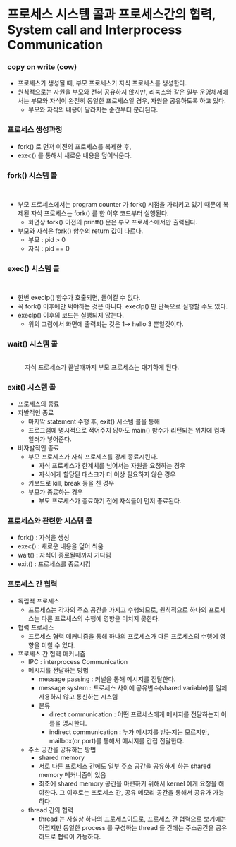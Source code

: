 # 프로세스 시스템 콜과 프로세스간의 협력, System call and Interprocess Communication

### copy on write (cow)

* 프로세스가 생성될 때, 부모 프로세스가 자식 프로세스를 생성한다.
* 원칙적으로는 자원을 부모와 전혀 공유하지 않지만, 리눅스와 같은 일부 운영체제에서는 부모와 자식이 완전히 동일한 프로세스일 경우, 자원을 공유하도록 하고 있다.
  * 부모와 자식의 내용이 달라지는 순간부터 분리된다.

### 프로세스 생성과정

* fork() 로 먼저 이전의 프로세스를 복제한 후,
* exec() 를 통해서 새로운 내용을 덮어씌운다.

### fork() 시스템 콜

<figure><img src="../../.gitbook/assets/image (12) (2).png" alt=""><figcaption></figcaption></figure>

<figure><img src="../../.gitbook/assets/image (19) (1).png" alt=""><figcaption></figcaption></figure>

* 부모 프로세스에서는 program counter 가 fork() 시점을 가리키고 있기 때문에 복제된 자식 프로세스는 fork() 를 한 이후 코드부터 실행된다.
  * 화면상 fork() 이전의 printf() 문은 부모 프로세스에서만 출력된다.
* 부모와 자식은 fork() 함수의 return 값이 다르다.
  * 부모 : pid > 0
  * 자식 : pid == 0

### exec() 시스템 콜

<figure><img src="../../.gitbook/assets/image (3) (2) (1).png" alt=""><figcaption></figcaption></figure>

<figure><img src="../../.gitbook/assets/image (17) (1) (1).png" alt=""><figcaption></figcaption></figure>

* 한번 execlp() 함수가 호출되면, 돌이킬 수 없다.
* 꼭 fork() 이후에만 써야하는 것은 아니다. execlp() 만 단독으로 실행할 수도 있다.
* execlp() 이후의 코드는 실행되지 않는다.
  * 위의 그림에서 화면에 출력되는 것은 1→ hello 3 뿐일것이다.

### wait() 시스템 콜

<figure><img src="../../.gitbook/assets/image (18).png" alt=""><figcaption><p>자식 프로세스가 끝날때까지 부모 프로세스는 대기하게 된다.</p></figcaption></figure>

### exit() 시스템 콜

* 프로세스의 종료
* 자발적인 종료
  * 마지막 statement 수행 후, exit() 시스템 콜을 통해
  * 프로그램에 명시적으로 적어주지 않아도 main() 함수가 리턴되는 위치에 컴파일러가 넣어준다.
* 비자발적인 종료
  * 부모 프로세스가 자식 프로세스를 강제 종료시킨다.
    * 자식 프로세스가 한계치를 넘어서는 자원을 요청하는 경우
    * 자식에게 할당된 태스크가 더 이상 필요하지 않은 경우
  * 키보드로 kill, break 등을 친 경우
  * 부모가 종료하는 경우
    * 부모 프로세스가 종료하기 전에 자식들이 먼저 종료된다.

### 프로세스와 관련한 시스템 콜

* fork() : 자식을 생성
* exec() : 새로운 내용을 덮어 씌움
* wait() : 자식이 종료될때까지 기다림
* exit() : 프로세스를 종료시킴

### 프로세스 간 협력

* 독립적 프로세스
  * 프로세스는 각자의 주소 공간을 가지고 수행되므로, 원칙적으로 하나의 프로세스는 다른 프로세스의 수행에 영향을 미치지 못한다.
* 협력 프로세스
  * 프로세스 협력 매커니즘을 통해 하나의 프로세스가 다른 프로세스의 수행에 영향을 미칠 수 있다.
* 프로세스 간 협력 매커니즘
  * IPC : interprocess Communication
  * 메시지를 전달하는 방법
    * message passing : 커널을 통해 메시지를 전달한다.
    * message system : 프로세스 사이에 공유변수(shared variable)를 일체 사용하지 않고 통신하는 시스템
    * 분류
      * direct communication : 어떤 프로세스에게 메시지를 전달하는지 이름을 명시한다.
      * indirect communication : 누가 메시지를 받는지는 모르지만, mailbox(or port)를 통해서 메시지를 간접 전달한다.
  * 주소 공간을 공유하는 방법
    * shared memory
    * 서로 다른 프로세스 간에도 일부 주소 공간을 공유하게 하는 shared memory 메커니즘이 있음
    * 최초에 shared memory 공간을 마련하기 위해서 kernel 에게 요청을 해야한다. 그 이후로는 프로세스 간, 공유 메모리 공간을 통해서 공유가 가능하다.
  * thread 간의 협력
    * thread 는 사실상 하나의 프로세스이므로, 프로세스 간 협력으로 보기에는 어렵지만 동일한 process 를 구성하는 thread 들 간에는 주소공간을 공유하므로 협력이 가능하다.

<figure><img src="../../.gitbook/assets/image (9) (3).png" alt=""><figcaption></figcaption></figure>

<figure><img src="../../.gitbook/assets/image (6) (2).png" alt=""><figcaption></figcaption></figure>
